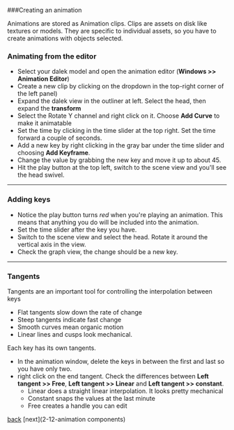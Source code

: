 ###Creating an animation

Animations are stored as Animation clips. Clips are assets on disk like textures or models. They are specific to individual assets, so you have to create animations with objects selected.

### Animating from the editor

* Select your dalek model and open the animation editor (**Windows >> Animation Editor**) 
* Create a new clip by clicking on the dropdown in the top-right corner of the left panel)
* Expand the dalek view in the outliner at left. Select the head, then expand the **transform**
* Select the Rotate Y channel and right click on it. Choose **Add Curve** to make it animatable
* Set the time by clicking in the time slider at the top right. Set the time forward a couple of seconds.
* Add a new key by right clicking in the gray bar under the time slider and choosing **Add Keyframe**.
* Change the value by grabbing the new key and move it up to about 45.
* Hit the play button at the top left, switch to the scene view and you'll see the head swivel.

----------
### Adding keys
* Notice the play button turns *red* when you're playing an animation. This means that anything you do will be included into the animation.
* Set the time slider after the key you have. 
* Switch to the scene view and select the head. Rotate it around the vertical axis in the view. 
* Check the graph view, the change should be a new key.

-------------
### Tangents

Tangents are an important tool for controlling the interpolation between keys

* Flat tangents slow down the rate of change
* Steep tangents indicate fast change
* Smooth curves mean organic motion
* Linear lines and cusps look mechanical.

Each key has its own tangents.

* In the animation window, delete the keys in between the first and last so you have only two.
* right click on the end tangent. Check the differences between **Left tangent >> Free**, **Left tangent >> Linear** and **Left tangent >> constant**.
  * Linear does a straight linear interpolation. It looks pretty mechanical
  * Constant snaps the values at the last minute
  * Free creates a handle you can edit



[back](2-10-animation-basics) [next](2-12-animation components)